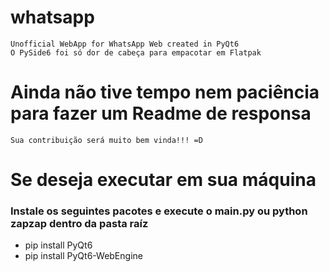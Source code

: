 # whatsapp
    Unofficial WebApp for WhatsApp Web created in PyQt6
    O PySide6 foi só dor de cabeça para empacotar em Flatpak 

# Ainda não tive tempo nem paciência para fazer um Readme de responsa
    Sua contribuição será muito bem vinda!!! =D

# Se deseja executar em sua máquina
### Instale os seguintes pacotes e execute o __main__.py ou python zapzap dentro da pasta raíz 
- pip install PyQt6
- pip install PyQt6-WebEngine





